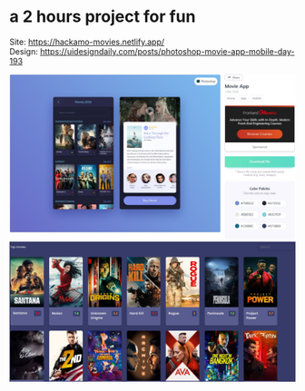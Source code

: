 # a 2 hours project for fun
Site: https://hackamo-movies.netlify.app/  
Design: https://uidesigndaily.com/posts/photoshop-movie-app-mobile-day-193  

![alt text](https://github.com/Hackamo/movies/blob/master/screenshot_movies.JPG?raw=true)
![alt text](https://github.com/Hackamo/movies/blob/master/screenshot_movies_2.JPG?raw=true)
